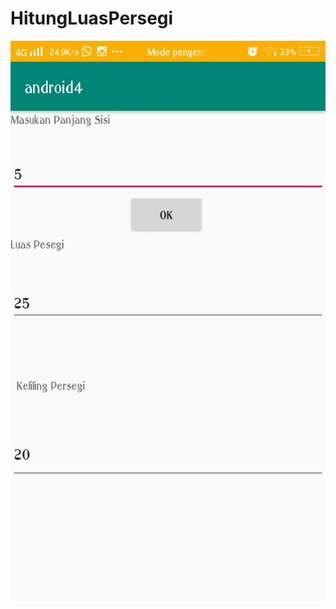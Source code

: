 # HitungLuasPersegi
![alt text](https://github.com/Firdareynikaa/HitungLuasPersegi/blob/master/Screenshot_20190225_201717.jpg?raw=true)
